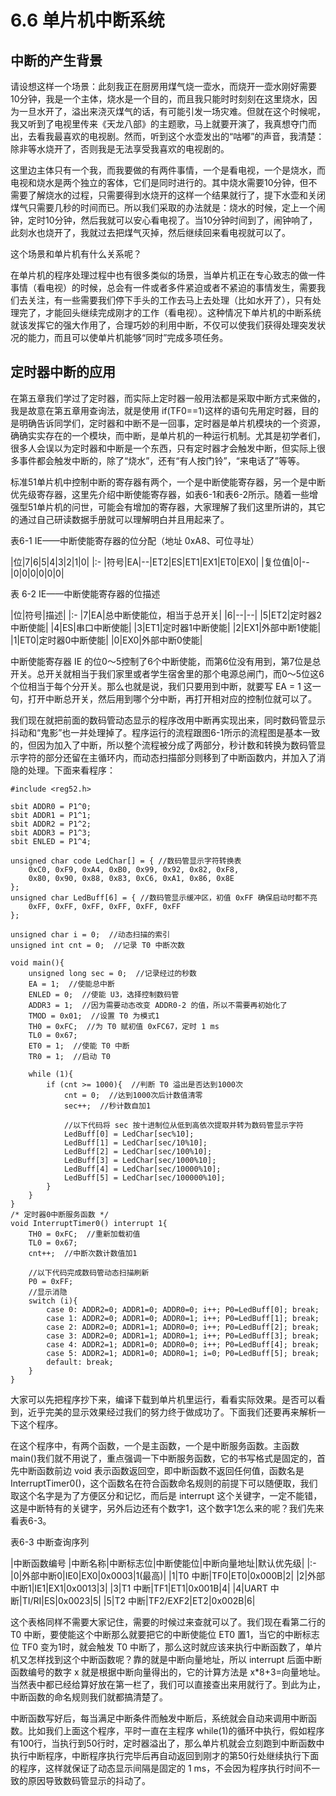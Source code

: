 # 6.6 单片机中断系统

## 中断的产生背景

请设想这样一个场景：此刻我正在厨房用煤气烧一壶水，而烧开一壶水刚好需要10分钟，我是一个主体，烧水是一个目的，而且我只能时时刻刻在这里烧水，因为一旦水开了，溢出来浇灭煤气的话，有可能引发一场灾难。但就在这个时候呢，我又听到了电视里传来《天龙八部》的主题歌，马上就要开演了，我真想夺门而出，去看我最喜欢的电视剧。然而，听到这个水壶发出的“咕嘟”的声音，我清楚：除非等水烧开了，否则我是无法享受我喜欢的电视剧的。

这里边主体只有一个我，而我要做的有两件事情，一个是看电视，一个是烧水，而电视和烧水是两个独立的客体，它们是同时进行的。其中烧水需要10分钟，但不需要了解烧水的过程，只需要得到水烧开的这样一个结果就行了，提下水壶和关闭煤气只需要几秒的时间而已。所以我们采取的办法就是：烧水的时候，定上一个闹钟，定时10分钟，然后我就可以安心看电视了。当10分钟时间到了，闹钟响了，此刻水也烧开了，我就过去把煤气灭掉，然后继续回来看电视就可以了。

这个场景和单片机有什么关系呢？

在单片机的程序处理过程中也有很多类似的场景，当单片机正在专心致志的做一件事情（看电视）的时候，总会有一件或者多件紧迫或者不紧迫的事情发生，需要我们去关注，有一些需要我们停下手头的工作去马上去处理（比如水开了），只有处理完了，才能回头继续完成刚才的工作（看电视）。这种情况下单片机的中断系统就该发挥它的强大作用了，合理巧妙的利用中断，不仅可以使我们获得处理突发状况的能力，而且可以使单片机能够“同时”完成多项任务。

 ## 定时器中断的应用

在第五章我们学过了定时器，而实际上定时器一般用法都是采取中断方式来做的，我是故意在第五章用查询法，就是使用 if(TF0==1)这样的语句先用定时器，目的是明确告诉同学们，定时器和中断不是一回事，定时器是单片机模块的一个资源，确确实实存在的一个模块，而中断，是单片机的一种运行机制。尤其是初学者们，很多人会误以为定时器和中断是一个东西，只有定时器才会触发中断，但实际上很多事件都会触发中断的，除了“烧水”，还有“有人按门铃”，“来电话了”等等。

标准51单片机中控制中断的寄存器有两个，一个是中断使能寄存器，另一个是中断优先级寄存器，这里先介绍中断使能寄存器，如表6-1和表6-2所示。随着一些增强型51单片机的问世，可能会有增加的寄存器，大家理解了我们这里所讲的，其它的通过自己研读数据手册就可以理解明白并且用起来了。

表6-1 IE——中断使能寄存器的位分配（地址 0xA8、可位寻址）

|位|7|6|5|4|3|2|1|0|
|:-
|符号|EA|--|ET2|ES|ET1|EX1|ET0|EX0|
|复位值|0|--|0|0|0|0|0|0|

表 6-2 IE——中断使能寄存器的位描述

|位|符号|描述|
|:-
|7|EA|总中断使能位，相当于总开关|
|6|--|--|
|5|ET2|定时器2中断使能|
|4|ES|串口中断使能|
|3|ET1|定时器1中断使能|
|2|EX1|外部中断1使能|
|1|ET0|定时器0中断使能|
|0|EX0|外部中断0使能|

中断使能寄存器 IE 的位0～5控制了6个中断使能，而第6位没有用到，第7位是总开关。总开关就相当于我们家里或者学生宿舍里的那个电源总闸门，而0～5位这6个位相当于每个分开关。那么也就是说，我们只要用到中断，就要写 EA = 1 这一句，打开中断总开关，然后用到哪个分中断，再打开相对应的控制位就可以了。

我们现在就把前面的数码管动态显示的程序改用中断再实现出来，同时数码管显示抖动和“鬼影”也一并处理掉了。程序运行的流程跟图6-1所示的流程图是基本一致的，但因为加入了中断，所以整个流程被分成了两部分，秒计数和转换为数码管显示字符的部分还留在主循环内，而动态扫描部分则移到了中断函数内，并加入了消隐的处理。下面来看程序：

```
#include <reg52.h>

sbit ADDR0 = P1^0;
sbit ADDR1 = P1^1;
sbit ADDR2 = P1^2;
sbit ADDR3 = P1^3;
sbit ENLED = P1^4;

unsigned char code LedChar[] = { //数码管显示字符转换表
    0xC0, 0xF9, 0xA4, 0xB0, 0x99, 0x92, 0x82, 0xF8,
    0x80, 0x90, 0x88, 0x83, 0xC6, 0xA1, 0x86, 0x8E
};
unsigned char LedBuff[6] = { //数码管显示缓冲区，初值 0xFF 确保启动时都不亮
    0xFF, 0xFF, 0xFF, 0xFF, 0xFF, 0xFF
};

unsigned char i = 0;  //动态扫描的索引
unsigned int cnt = 0;  //记录 T0 中断次数

void main(){
    unsigned long sec = 0;  //记录经过的秒数
    EA = 1;  //使能总中断
    ENLED = 0;  //使能 U3，选择控制数码管
    ADDR3 = 1;  //因为需要动态改变 ADDR0-2 的值，所以不需要再初始化了
    TMOD = 0x01;  //设置 T0 为模式1
    TH0 = 0xFC;  //为 T0 赋初值 0xFC67，定时 1 ms
    TL0 = 0x67;
    ET0 = 1;  //使能 T0 中断
    TR0 = 1;  //启动 T0

    while (1){
        if (cnt >= 1000){  //判断 T0 溢出是否达到1000次
            cnt = 0;  //达到1000次后计数值清零
            sec++;  //秒计数自加1
           
            //以下代码将 sec 按十进制位从低到高依次提取并转为数码管显示字符
            LedBuff[0] = LedChar[sec%10];
            LedBuff[1] = LedChar[sec/10%10];
            LedBuff[2] = LedChar[sec/100%10];
            LedBuff[3] = LedChar[sec/1000%10];
            LedBuff[4] = LedChar[sec/10000%10];
            LedBuff[5] = LedChar[sec/100000%10];
        }
    }
}
/* 定时器0中断服务函数 */
void InterruptTimer0() interrupt 1{
    TH0 = 0xFC;  //重新加载初值
    TL0 = 0x67;
    cnt++;  //中断次数计数值加1
   
    //以下代码完成数码管动态扫描刷新
    P0 = 0xFF;
    //显示消隐
    switch (i){
        case 0: ADDR2=0; ADDR1=0; ADDR0=0; i++; P0=LedBuff[0]; break;
        case 1: ADDR2=0; ADDR1=0; ADDR0=1; i++; P0=LedBuff[1]; break;
        case 2: ADDR2=0; ADDR1=1; ADDR0=0; i++; P0=LedBuff[2]; break;
        case 3: ADDR2=0; ADDR1=1; ADDR0=1; i++; P0=LedBuff[3]; break;
        case 4: ADDR2=1; ADDR1=0; ADDR0=0; i++; P0=LedBuff[4]; break;
        case 5: ADDR2=1; ADDR1=0; ADDR0=1; i=0; P0=LedBuff[5]; break;
        default: break;
    }
}
```

大家可以先把程序抄下来，编译下载到单片机里运行，看看实际效果。是否可以看到，近乎完美的显示效果经过我们的努力终于做成功了。下面我们还要再来解析一下这个程序。

在这个程序中，有两个函数，一个是主函数，一个是中断服务函数。主函数 main()我们就不用说了，重点强调一下中断服务函数，它的书写格式是固定的，首先中断函数前边 void 表示函数返回空，即中断函数不返回任何值，函数名是 InterruptTimer0()，这个函数名在符合函数命名规则的前提下可以随便取，我们取这个名字是为了方便区分和记忆，而后是 interrupt 这个关键字，一定不能错，这是中断特有的关键字，另外后边还有个数字1，这个数字1怎么来的呢？我们先来看表6-3。

表6-3 中断查询序列

|中断函数编号	|中断名称|中断标志位|中断使能位|中断向量地址|默认优先级|
|:-
|0|外部中断0|IE0|EX0|0x0003|1(最高)|
|1|T0 中断|TF0|ET0|0x000B|2|
|2|外部中断1|IE1|EX1|0x0013|3|
|3|T1 中断|TF1|ET1|0x001B|4|
|4|UART 中断|TI/RI|ES|0x0023|5|
|5|T2 中断|TF2/EXF2|ET2|0x002B|6|

这个表格同样不需要大家记住，需要的时候过来查就可以了。我们现在看第二行的 T0 中断，要使能这个中断那么就要把它的中断使能位 ET0 置1，当它的中断标志位 TF0 变为1时，就会触发 T0 中断了，那么这时就应该来执行中断函数了，单片机又怎样找到这个中断函数呢？靠的就是中断向量地址，所以 interrupt 后面中断函数编号的数字 x 就是根据中断向量得出的，它的计算方法是 x*8+3=向量地址。当然表中都已经给算好放在第一栏了，我们可以直接查出来用就行了。到此为止，中断函数的命名规则我们就都搞清楚了。

中断函数写好后，每当满足中断条件而触发中断后，系统就会自动来调用中断函数。比如我们上面这个程序，平时一直在主程序 while(1)的循环中执行，假如程序有100行，当执行到50行时，定时器溢出了，那么单片机就会立刻跑到中断函数中执行中断程序，中断程序执行完毕后再自动返回到刚才的第50行处继续执行下面的程序，这样就保证了动态显示间隔是固定的 1 ms，不会因为程序执行时间不一致的原因导致数码管显示的抖动了。